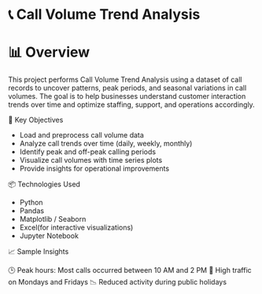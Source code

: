 # 📞 Call Volume Trend Analysis

# 📊  Overview

This project performs Call Volume Trend Analysis using a dataset of call records to uncover patterns, peak periods, and seasonal variations in call volumes. The goal is to help businesses understand customer interaction trends over time and optimize staffing, support, and operations accordingly.

📌 Key Objectives

   - Load and preprocess call volume data
   - Analyze call trends over time (daily, weekly, monthly)
   - Identify peak and off-peak calling periods
   - Visualize call volumes with time series plots
   - Provide insights for operational improvements


📦 Technologies Used

   - Python
   - Pandas
   - Matplotlib / Seaborn
   - Excel(for interactive visualizations)
   - Jupyter Notebook


📈 Sample Insights
 
 🕒 Peak hours: Most calls occurred between 10 AM and 2 PM
 📅 High traffic on Mondays and Fridays
 📉 Reduced activity during public holidays




